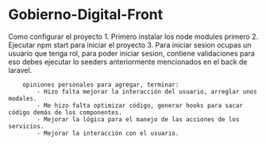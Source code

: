 # Gobierno-Digital-Front
Como configurar el proyecto 
    1. Primero instalar  los node modules primero
    2. Ejecutar npm start para iniciar el proyecto 
    3. Para iniciar sesion ocupas un usuario que tenga rol, para poder iniciar sesion, contiene validaciones 
        para eso debes ejecutar lo seeders anteriormente mencionados en el back de laravel.

        opiniones personales para agregar, terminar:
            - Hizo falta mejorar la interacción del usuario, arreglar unos modales.
            - Me hizo falta optimizar código, generar hooks para sacar código demás de los componentes.
            - Mejorar la lógica para el manejo de las acciones de los servicios.
            - Mejorar la interacción con el usuario.